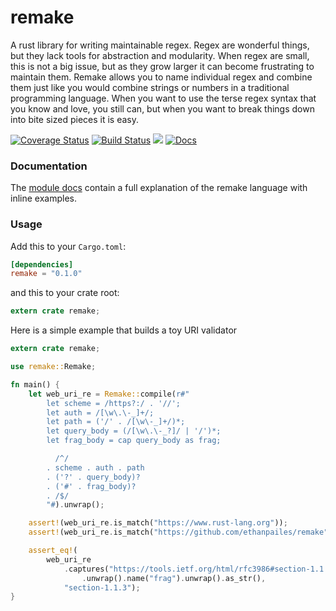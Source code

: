 
remake
======

A rust library for writing maintainable regex. Regex are wonderful
things, but they lack tools for abstraction and modularity.
When regex are small, this is not a big issue, but as they grow
larger it can become frustrating to maintain them. Remake allows
you to name individual regex and combine them just like you would
combine strings or numbers in a traditional programming language.
When you want to use the terse regex syntax that you know and love,
you still can, but when you want to break things down into bite
sized pieces it is easy.

[![Coverage Status](https://coveralls.io/repos/github/ethanpailes/remake/badge.svg?branch=master)](https://coveralls.io/github/ethanpailes/remake?branch=master)
[![Build Status](https://travis-ci.org/ethanpailes/remake.svg?branch=master)](https://travis-ci.org/ethanpailes/remake)
[![](http://meritbadge.herokuapp.com/remake)](https://crates.io/crates/remake)
[![Docs](https://docs.rs/remake/badge.svg)](https://docs.rs/remake)


### Documentation

The [module docs](https://docs.rs/remake) contain a full explanation
of the remake language with inline examples.

### Usage

Add this to your `Cargo.toml`:

```toml
[dependencies]
remake = "0.1.0"
```

and this to your crate root:

```rust
extern crate remake;
```

Here is a simple example that builds a toy URI validator

```rust
extern crate remake;

use remake::Remake;

fn main() {
    let web_uri_re = Remake::compile(r#"
        let scheme = /https?:/ . '//';
        let auth = /[\w\.\-_]+/;
        let path = ('/' . /[\w\-_]+/)*;
        let query_body = (/[\w\.\-_?]/ | '/')*;
        let frag_body = cap query_body as frag;

          /^/
        . scheme . auth . path
        . ('?' . query_body)?
        . ('#' . frag_body)?
        . /$/
        "#).unwrap();

    assert!(web_uri_re.is_match("https://www.rust-lang.org"));
    assert!(web_uri_re.is_match("https://github.com/ethanpailes/remake"));

    assert_eq!(
        web_uri_re
            .captures("https://tools.ietf.org/html/rfc3986#section-1.1.3")
                .unwrap().name("frag").unwrap().as_str(),
            "section-1.1.3");
}
```
